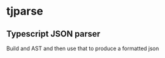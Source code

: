 
# tjparse

## Typescript JSON parser

Build and AST and then use that to produce a formatted json



